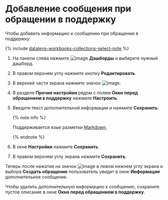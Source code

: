 # Добавление сообщения при обращении в поддержку

Чтобы добавить информацию к сообщению при обращении в поддержку:


{% include [datalens-workbooks-collections-select-note](../../../_includes/datalens/operations/datalens-workbooks-collections-select-note.md) %}


1. На панели слева нажмите ![image](../../../_assets/datalens/dashboard-0523.svg) **Дашборды** и выберите нужный дашборд.
1. В правом верхнем углу нажмите кнопку **Редактировать**.
1. В верхней части экрана нажмите значок ![image](../../../_assets/settings.svg).
1. В разделе **Прочие настройки** рядом с полем **Окно перед обращением в поддержку** нажмите **Настроить**.
1. Введите текст дополнительной информации и нажмите **Сохранить**.

   {% note info %}

   Поддерживается язык разметки [Markdown](../../dashboard/markdown.md).

   {% endnote %}

1. В окне **Настройки** нажмите **Сохранить**.
1. В правом верхнем углу экрана нажмите **Сохранить**.

Теперь после нажатия на значок ![image](../../../_assets/datalens/question.svg) в левом нижнем углу экрана и выбора **Создать обращение** пользователь увидит в окне **Информация** дополнительное сообщение.

Чтобы удалить дополнительную информацию к сообщению, сохраните пустое описание в окне **Окно перед обращением в поддержку**.
